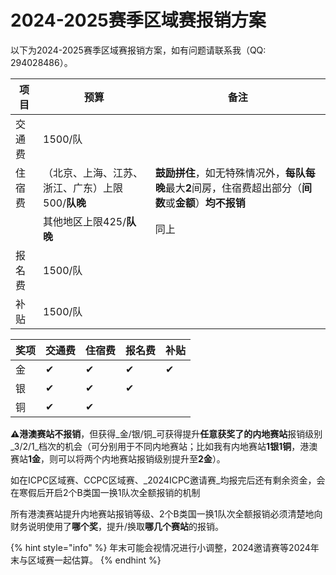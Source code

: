 # 2024-2025赛季区域赛报销方案

以下为2024-2025赛季区域赛报销方案，如有问题请联系我（QQ: 294028486）。

| 项目  | 预算                           | 备注                                                                |
| --- | ---------------------------- | ----------------------------------------------------------------- |
| 交通费 | 1500/队                       |                                                                   |
| 住宿费 | （北京、上海、江苏、浙江、广东）上限500/**队晚** | **鼓励拼住**，如无特殊情况外，**每队每晚**最大**2**间房，住宿费超出部分（**间数**或**金额**）**均不报销** |
|     | 其他地区上限425/**队晚**             | 同上                                                                |
| 报名费 | 1500/队                       |                                                                   |
| 补贴  | 1500/队                       |                                                                   |

| 奖项 | 交通费 | 住宿费 | 报名费 | 补贴 |
| -- | --- | --- | --- | -- |
| 金  | ✔   | ✔   | ✔   | ✔  |
| 银  | ✔   | ✔   | ✔   |    |
| 铜  | ✔   | ✔   |     |    |

**⚠港澳赛站不报销**，但获得_金/银/铜_可获得提升**任意获奖了的内地赛站**报销级别_3/2/1_档次的机会（可分别用于不同内地赛站；比如我有内地赛站**1银1铜**，港澳赛站**1金**，则可以将两个内地赛站报销级别提升至**2金**）。

如在ICPC区域赛、CCPC区域赛、_2024ICPC邀请赛_均报完后还有剩余资金，会在寒假后开启2个B类国一换1队次全额报销的机制

所有港澳赛站提升内地赛站报销等级、2个B类国一换1队次全额报销必须清楚地向财务说明使用了**哪个奖**，提升/换取**哪几个赛站**的报销。

{% hint style="info" %}
年末可能会视情况进行小调整，2024邀请赛等2024年末与区域赛一起估算。
{% endhint %}
